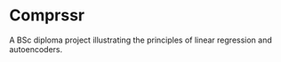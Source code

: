 # Comprssr
A BSc diploma project illustrating the principles of linear regression and autoencoders.
